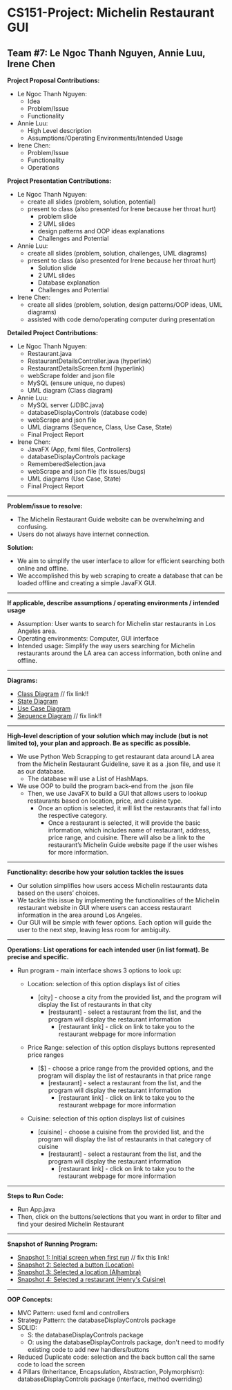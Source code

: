 # CS151-Project: Michelin Restaurant GUI
Team #7: Le Ngoc Thanh Nguyen, Annie Luu, Irene Chen
---
__Project Proposal Contributions:__
- Le Ngoc Thanh Nguyen: 
  - Idea 
  - Problem/Issue 
  - Functionality
- Annie Luu: 
  - High Level description
  - Assumptions/Operating Environments/Intended Usage
- Irene Chen: 
  - Problem/Issue
  - Functionality
  - Operations

__Project Presentation Contributions:__
- Le Ngoc Thanh Nguyen: 
  - create all slides (problem, solution, potential)
  - present to class (also presented for Irene because her throat hurt)
    - problem slide
    - 2 UML slides
    - design patterns and OOP ideas explanations 
    - Challenges and Potential
- Annie Luu: 
  - create all slides (problem, solution, challenges, UML diagrams)
  - present to class (also presented for Irene because her throat hurt)
    - Solution slide
    - 2 UML slides
    - Database explanation
    - Challenges and Potential
- Irene Chen: 
  - create all slides (problem, solution, design patterns/OOP ideas, UML diagrams)
  - assisted with code demo/operating computer during presentation

__Detailed Project Contributions:__
- Le Ngoc Thanh Nguyen: 
  - Restaurant.java
  - RestaurantDetailsController.java (hyperlink)
  - RestaurantDetailsScreen.fxml (hyperlink)
  - webScrape folder and json file
  - MySQL (ensure unique, no dupes)
  - UML diagram (Class diagram)
- Annie Luu: 
  - MySQL server (JDBC.java)
  - databaseDisplayControls (database code)
  - webScrape and json file
  - UML diagrams (Sequence, Class, Use Case, State)
  - Final Project Report
- Irene Chen: 
  - JavaFX (App, fxml files, Controllers)
  - databaseDisplayControls package
  - RememberedSelection.java
  - webScrape and json file (fix issues/bugs)
  - UML diagrams (Use Case, State)
  - Final Project Report
---
__Problem/issue to resolve:__
- The Michelin Restaurant Guide website can be overwhelming and confusing. 
- Users do not always have internet connection.

__Solution:__
- We aim to simplify the user interface to allow for efficient searching both online and offline. 
- We accomplished this by web scraping to create a database that can be loaded offline and creating a simple JavaFX GUI.
---
__If applicable, describe assumptions / operating environments / intended usage__
- Assumption: User wants to search for Michelin star restaurants in Los Angeles area. 
- Operating environments: Computer, GUI interface 
- Intended usage: Simplify the way users searching for Michelin restaurants around the LA area can access information, both online and offline.  
---
__Diagrams:__
- [Class Diagram]() // fix link!!
- [State Diagram](https://github.com/ThanhNLN/CS151-MichelinGuideLA/blob/e5fd8acc79a15f2d4d1a5118fc762f063d82789c/diagrams/CS151_UML_Diagrams-State.jpg)
- [Use Case Diagram](https://github.com/ThanhNLN/CS151-MichelinGuideLA/blob/e5fd8acc79a15f2d4d1a5118fc762f063d82789c/diagrams/CS151_UML_Diagrams-Use_Case.jpg)
- [Sequence Diagram]() // fix link!!
---
__High-level description of your solution which may include (but is not limited to), your plan and approach. Be as specific as possible.__
- We use Python Web Scrapping to get restaurant data around LA area from the Michelin Restaurant Guideline, save it as a .json file, and use it as our database. 
  - The database will use a List of HashMaps. 
- We use OOP to build the program back-end from the .json file 
  - Then, we use JavaFX to build a GUI that allows users to lookup restaurants based on location, price, and cuisine type. 
    - Once an option is selected, it will list the restaurants that fall into the respective category.  
      - Once a restaurant is selected, it will provide the basic information, which includes name of restaurant, address, price range, and cuisine. There will also be a link to the restaurant’s Michelin Guide website page if the user wishes for more information. 
---
__Functionality: describe how your solution tackles the issues__
- Our solution simplifies how users access Michelin restaurants data based on the users’ choices. 
- We tackle this issue by implementing the functionalities of the Michelin restaurant website in GUI where users can access restaurant information in the area around Los Angeles. 
- Our GUI will be simple with fewer options. Each option will guide the user to the next step, leaving less room for ambiguity. 
---
__Operations: List operations for each intended user (in list format). Be precise and specific.__  
- Run program - main interface shows 3 options to look up: 
  - Location: selection of this option displays list of cities  
    - [city] - choose a city from the provided list, and the program will display the list of restaurants in that city
      - [restaurant] - select a restaurant from the list, and the program will display the restaurant information  
        - [restaurant link] - click on link to take you to the restaurant webpage for more information 

  - Price Range: selection of this option displays buttons represented price ranges 
    - [$] - choose a price range from the provided options, and the program will display the list of restaurants in that price range 
      - [restaurant] - select a restaurant from the list, and the program will display the restaurant information 
        - [restaurant link] - click on link to take you to the restaurant webpage for more information 

  - Cuisine: selection of this option displays list of cuisines 
    - [cuisine] - choose a cuisine from the provided list, and the program will display the list of restaurants in that category of cuisine 
      - [restaurant] - select a restaurant from the list, and the program will display the restaurant information 
        - [restaurant link] - click on link to take you to the restaurant webpage for more information 
---
__Steps to Run Code:__
- Run App.java
- Then, click on the buttons/selections that you want in order to filter and find your desired Michelin Restaurant
---
__Snapshot of Running Program:__
- [Snapshot 1: Initial screen when first run](https://github.com/ThanhNLN/CS151-MichelinGuideLA/blob/375194ad130bc9f63867bd1c77d609a12f13dbea/programSnapshots/snapshot_1.png) // fix this link!
- [Snapshot 2: Selected a button (Location)](https://github.com/ThanhNLN/CS151-MichelinGuideLA/blob/375194ad130bc9f63867bd1c77d609a12f13dbea/programSnapshots/snapshot_2.png) 
- [Snapshot 3: Selected a location (Alhambra)](https://github.com/ThanhNLN/CS151-MichelinGuideLA/blob/375194ad130bc9f63867bd1c77d609a12f13dbea/programSnapshots/snapshot_3.png) 
- [Snapshot 4: Selected a restaurant (Henry's Cuisine)](https://github.com/ThanhNLN/CS151-MichelinGuideLA/blob/375194ad130bc9f63867bd1c77d609a12f13dbea/programSnapshots/snapshot_4.png) 
---
__OOP Concepts:__
- MVC Pattern: used fxml and controllers
- Strategy Pattern: the databaseDisplayControls package
- SOLID: 
  - S: the databaseDisplayControls package
  - O: using the databaseDisplayControls package, don't need to modify existing code to add new handlers/buttons
- Reduced Duplicate code: selection and the back button call the same code to load the screen
- 4 Pillars (Inheritance, Encapsulation, Abstraction, Polymorphism): databaseDisplayControls package (interface, method overriding)

  


